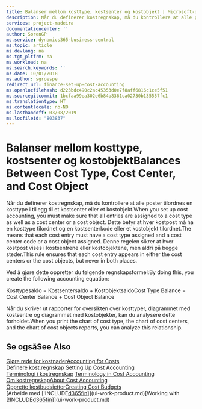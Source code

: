 ```yaml
---
title: Balanser mellom kosttype, kostsenter og kostobjekt | Microsoft-dokumentasjon
description: Når du definerer kostregnskap, må du kontrollere at alle poster tilordnes en kosttype i tillegg til et kostsenter eller et kostobjekt. Dette betyr at hver kostpost må ha en kosttype tilordnet og en kostsenterkode eller et kostobjekt tilordnet. Denne regelen sikrer at hver kostpost vises i kostsentrene eller kostobjektene, men aldri på begge steder.
services: project-madeira
documentationcenter: ''
author: SorenGP
ms.service: dynamics365-business-central
ms.topic: article
ms.devlang: na
ms.tgt_pltfrm: na
ms.workload: na
ms.search.keywords: ''
ms.date: 10/01/2018
ms.author: sgroespe
redirect_url: finance-set-up-cost-accounting
ms.openlocfilehash: d223bdc490c2ac45353d0e7f8aff6816c1ce5f51
ms.sourcegitcommit: 1bcfaa99ea302e6b84b8361ca02730b135557fc1
ms.translationtype: HT
ms.contentlocale: nb-NO
ms.lasthandoff: 03/08/2019
ms.locfileid: "803837"
---
```

# <a name="balances-between-cost-type-cost-center-and-cost-object"></a><span data-ttu-id="9b692-105">Balanser mellom kosttype, kostsenter og kostobjekt</span><span class="sxs-lookup"><span data-stu-id="9b692-105">Balances Between Cost Type, Cost Center, and Cost Object</span></span>
<span data-ttu-id="9b692-106">Når du definerer kostregnskap, må du kontrollere at alle poster tilordnes en kosttype i tillegg til et kostsenter eller et kostobjekt.</span><span class="sxs-lookup"><span data-stu-id="9b692-106">When you set up cost accounting, you must make sure that all entries are assigned to a cost type as well as a cost center or a cost object.</span></span> <span data-ttu-id="9b692-107">Dette betyr at hver kostpost må ha en kosttype tilordnet og en kostsenterkode eller et kostobjekt tilordnet.</span><span class="sxs-lookup"><span data-stu-id="9b692-107">The means that each cost entry must have a cost type assigned and a cost center code or a cost object assigned.</span></span> <span data-ttu-id="9b692-108">Denne regelen sikrer at hver kostpost vises i kostsentrene eller kostobjektene, men aldri på begge steder.</span><span class="sxs-lookup"><span data-stu-id="9b692-108">This rule ensures that each cost entry appears in either the cost centers or the cost objects, but never in both places.</span></span>  

 <span data-ttu-id="9b692-109">Ved å gjøre dette oppretter du følgende regnskapsformel:</span><span class="sxs-lookup"><span data-stu-id="9b692-109">By doing this, you create the following accounting equation:</span></span>  

 <span data-ttu-id="9b692-110">Kosttypesaldo = Kostsentersaldo + Kostobjektsaldo</span><span class="sxs-lookup"><span data-stu-id="9b692-110">Cost Type Balance = Cost Center Balance + Cost Object Balance</span></span>  

 <span data-ttu-id="9b692-111">Når du skriver ut rapporter for oversikten over kosttyper, diagrammet med kostsentre og diagrammet med kostobjekter, kan du analysere dette forholdet.</span><span class="sxs-lookup"><span data-stu-id="9b692-111">When you print the chart of cost type, the chart of cost centers, and the chart of cost objects reports, you can analyze this relationship.</span></span>  

## <a name="see-also"></a><span data-ttu-id="9b692-112">Se også</span><span class="sxs-lookup"><span data-stu-id="9b692-112">See Also</span></span>  
[<span data-ttu-id="9b692-113">Gjøre rede for kostnader</span><span class="sxs-lookup"><span data-stu-id="9b692-113">Accounting for Costs</span></span>](finance-manage-cost-accounting.md)  
 <span data-ttu-id="9b692-114">[Definere kost.regnskap](finance-set-up-cost-accounting.md) </span><span class="sxs-lookup"><span data-stu-id="9b692-114">[Setting Up Cost Accounting](finance-set-up-cost-accounting.md) </span></span>  
 <span data-ttu-id="9b692-115">[Terminologi i kostregnskap](finance-terminology-in-cost-accounting.md) </span><span class="sxs-lookup"><span data-stu-id="9b692-115">[Terminology in Cost Accounting](finance-terminology-in-cost-accounting.md) </span></span>  
 [<span data-ttu-id="9b692-116">Om kostregnskap</span><span class="sxs-lookup"><span data-stu-id="9b692-116">About Cost Accounting</span></span>](finance-about-cost-accounting.md)  
 [<span data-ttu-id="9b692-117">Opprette kostbudsjetter</span><span class="sxs-lookup"><span data-stu-id="9b692-117">Creating Cost Budgets</span></span>](finance-create-cost-budgets.md)  
 <span data-ttu-id="9b692-118">[Arbeide med [!INCLUDE[d365fin](includes/d365fin_md.md)]](ui-work-product.md)</span><span class="sxs-lookup"><span data-stu-id="9b692-118">[Working with [!INCLUDE[d365fin](includes/d365fin_md.md)]](ui-work-product.md)</span></span>
